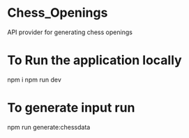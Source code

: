 # Chess_Openings
API provider for generating chess openings

# To Run the application locally
npm i
npm run dev


# To generate input run
npm run generate:chessdata


